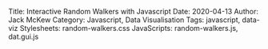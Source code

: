 Title: Interactive Random Walkers with Javascript
Date: 2020-04-13
Author: Jack McKew
Category: Javascript, Data Visualisation
Tags: javascript, data-viz
Stylesheets: random-walkers.css
JavaScripts: random-walkers.js, dat.gui.js